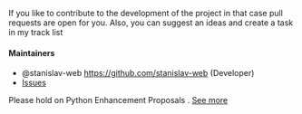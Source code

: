 If  you like to contribute to the development of the project in that case pull requests are open for you.
Also, you can suggest an ideas and create a task in my track list

#### Maintainers
- @stanislav-web <https://github.com/stanislav-web> (Developer)
- [Issues](https://github.com/stanislav-web/OpenDoor/issues)

Please hold on Python Enhancement Proposals . [See more](https://www.python.org/dev/peps/)

